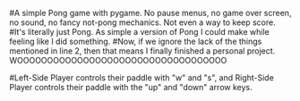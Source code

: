 
#A simple Pong game with pygame. No pause menus, no game over screen, no sound, no fancy not-pong mechanics. Not even a way to keep score. 
#It's literally just Pong. As simple a version of Pong I could make while feeling like I did something. 
#Now, if we ignore the lack of the things mentioned in line 2, then that means I finally finished a personal project. WOOOOOOOOOOOOOOOOOOOOOOOOOOOOOOOOOOO

#Left-Side Player controls their paddle with "w" and "s", and Right-Side Player controls their paddle with the "up" and "down" arrow keys.

